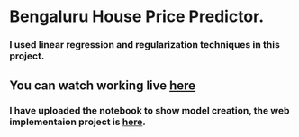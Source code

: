 # Bengaluru House Price Predictor.

### I used linear regression and regularization techniques in this project.

## You can watch working live <a href="https://bengaluru-flat-price-predictor.herokuapp.com/">here</a>

### I have uploaded the notebook to show model creation, the web implementaion project is <a href="https://github.com/astrovishalthakur/BengaluruHousePricePredictor">here</a>.
